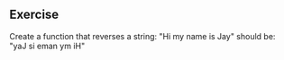 ## Exercise

Create a function that reverses a string:
"Hi my name is Jay" should be:
"yaJ si eman ym iH"